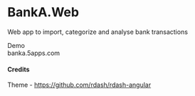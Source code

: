 # BankA.Web
Web app to import, categorize and analyse bank transactions

Demo  
banka.5apps.com

#### Credits
Theme - https://github.com/rdash/rdash-angular
